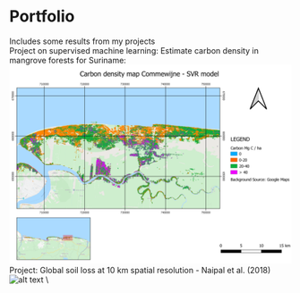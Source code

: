 # Portfolio
Includes some results from my projects
\
Project on supervised machine learning: Estimate carbon density in mangrove forests for Suriname:
\
![alt text](https://github.com/wieka29/Portfolio/blob/main/carbon_density_mangrove.png?raw=true)
\
Project: Global soil loss at 10 km spatial resolution - Naipal et al. (2018)
![alt text](https://github.com/wieka29/Portfolio/blob/main/erosion-compressed.gif?raw=true)
\

